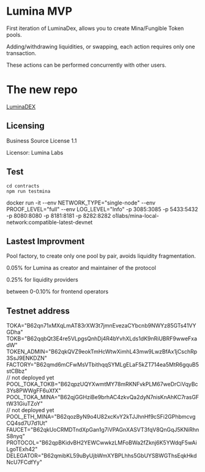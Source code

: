 # Lumina MVP

First iteration of LuminaDex, allows you to create Mina/Fungible Token pools.

Adding/withdrawing liquidities, or swapping, each action requires only one transaction.

These actions can be performed concurrently with other users.

# The new repo

[LuminaDEX](https://github.com/Lumina-DEX/lumina/tree/main/packages/contracts)

## Licensing

Business Source License 1.1

Licensor: Lumina Labs

## Test

```
cd contracts
npm run testmina
```

docker run -it   --env NETWORK_TYPE="single-node"  --env PROOF_LEVEL="full"   --env LOG_LEVEL="Info"   -p 3085:3085  -p 5433:5432  -p 8080:8080 -p 8181:8181 -p 8282:8282 o1labs/mina-local-network:compatible-latest-devnet

## Lastest Improvment

Pool factory, to create only one pool by pair, avoids liquidity fragmentation.

0.05% for Lumina as creator and maintainer of the protocol  

0.25% for liquidity providers  

between 0-0.10% for frontend operators

## Testnet address 

TOKA="B62qn71xMXqLmAT83rXW3t7jmnEvezaCYbcnb9NWYz85GTs41VYGDha"  
TOKB="B62qqbQt3E4re5VLpgsQnhDj4R4bYvhXLds1dK9nRiUBRF9wweFxadW"  
TOKEN_ADMIN="B62qkQVZ9eokTmHcWtwXimhL43mw9LwzBfAx1jCschRp3SsJ9ENKDZN"  
FACTORY="B62qmd6mCFwMsVTbithqqSYMLgELaF5kZT714ea5MtR6gquB5stCBbz"  
// not deployed yet POOL_TOKA_TOKB="B62qpzUQYXwmtMY78mRKNFvkPLM67weDrCiVqyBc3Ys8PWWgFF6uXfX"  
POOL_TOKA_MINA="B62qjGGHziBe9brhAC4zkvQa2dyN7nisKnAhKC7rasGFtW31GiuTZoY"  
// not deployed yet POOL_ETH_MINA="B62qozByN9o4U82xcKvY2kTJJhnHf9cSFi2GPhbmcvgCQ4sd7U7d1Ut"  
FAUCET="B62qkUoCRMDTndXpGan1g7iVPAGnXASVT3fqV8QnGqJ5KNiRhnS8nyq" 
PROTOCOL="B62qpBKidvBH2YEWCwwkzLMFoBWa2fZknj6K5YWdqF5wAiLgoTExh42"  
DELEGATOR="B62qmibKL59uByUjbWmXYBPLhhs5GbUYSBWGThsEqkHkdNcU7FCdfYy"  
